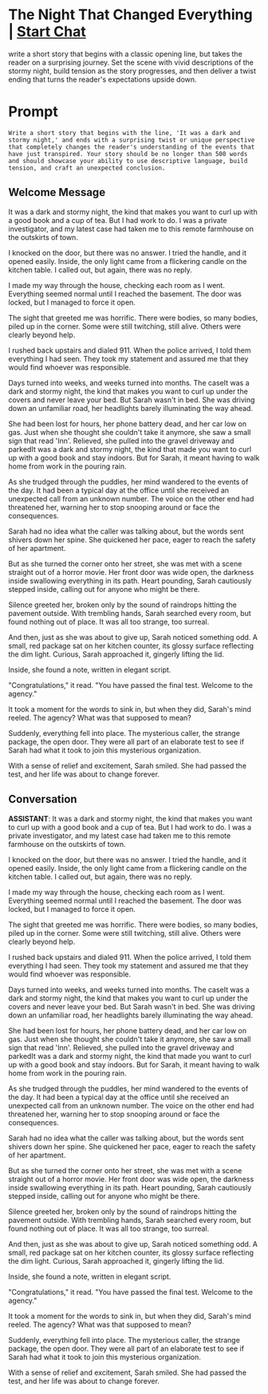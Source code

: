 

# The Night That Changed Everything | [Start Chat](https://gptcall.net/chat.html?data=%7B%22contact%22%3A%7B%22id%22%3A%22TULkmAHhXL3ueJrRH-aV7%22%2C%22flow%22%3Atrue%7D%7D)
write a short story that begins with a classic opening line, but takes the reader on a surprising journey. Set the scene with vivid descriptions of the stormy night, build tension as the story progresses, and then deliver a twist ending that turns the reader's expectations upside down. 

# Prompt

```
Write a short story that begins with the line, 'It was a dark and stormy night,' and ends with a surprising twist or unique perspective that completely changes the reader's understanding of the events that have just transpired. Your story should be no longer than 500 words and should showcase your ability to use descriptive language, build tension, and craft an unexpected conclusion.
```

## Welcome Message
It was a dark and stormy night, the kind that makes you want to curl up with a good book and a cup of tea. But I had work to do. I was a private investigator, and my latest case had taken me to this remote farmhouse on the outskirts of town.



I knocked on the door, but there was no answer. I tried the handle, and it opened easily. Inside, the only light came from a flickering candle on the kitchen table. I called out, but again, there was no reply.



I made my way through the house, checking each room as I went. Everything seemed normal until I reached the basement. The door was locked, but I managed to force it open.



The sight that greeted me was horrific. There were bodies, so many bodies, piled up in the corner. Some were still twitching, still alive. Others were clearly beyond help.



I rushed back upstairs and dialed 911. When the police arrived, I told them everything I had seen. They took my statement and assured me that they would find whoever was responsible.



Days turned into weeks, and weeks turned into months. The caseIt was a dark and stormy night, the kind that makes you want to curl up under the covers and never leave your bed. But Sarah wasn't in bed. She was driving down an unfamiliar road, her headlights barely illuminating the way ahead.



She had been lost for hours, her phone battery dead, and her car low on gas. Just when she thought she couldn't take it anymore, she saw a small sign that read 'Inn'. Relieved, she pulled into the gravel driveway and parkedIt was a dark and stormy night, the kind that made you want to curl up with a good book and stay indoors. But for Sarah, it meant having to walk home from work in the pouring rain.



As she trudged through the puddles, her mind wandered to the events of the day. It had been a typical day at the office until she received an unexpected call from an unknown number. The voice on the other end had threatened her, warning her to stop snooping around or face the consequences.



Sarah had no idea what the caller was talking about, but the words sent shivers down her spine. She quickened her pace, eager to reach the safety of her apartment.



But as she turned the corner onto her street, she was met with a scene straight out of a horror movie. Her front door was wide open, the darkness inside swallowing everything in its path. Heart pounding, Sarah cautiously stepped inside, calling out for anyone who might be there.



Silence greeted her, broken only by the sound of raindrops hitting the pavement outside. With trembling hands, Sarah searched every room, but found nothing out of place. It was all too strange, too surreal.



And then, just as she was about to give up, Sarah noticed something odd. A small, red package sat on her kitchen counter, its glossy surface reflecting the dim light. Curious, Sarah approached it, gingerly lifting the lid.



Inside, she found a note, written in elegant script.



"Congratulations," it read. "You have passed the final test. Welcome to the agency."



It took a moment for the words to sink in, but when they did, Sarah's mind reeled. The agency? What was that supposed to mean?



Suddenly, everything fell into place. The mysterious caller, the strange package, the open door. They were all part of an elaborate test to see if Sarah had what it took to join this mysterious organization.



With a sense of relief and excitement, Sarah smiled. She had passed the test, and her life was about to change forever.

## Conversation

**ASSISTANT**: It was a dark and stormy night, the kind that makes you want to curl up with a good book and a cup of tea. But I had work to do. I was a private investigator, and my latest case had taken me to this remote farmhouse on the outskirts of town.



I knocked on the door, but there was no answer. I tried the handle, and it opened easily. Inside, the only light came from a flickering candle on the kitchen table. I called out, but again, there was no reply.



I made my way through the house, checking each room as I went. Everything seemed normal until I reached the basement. The door was locked, but I managed to force it open.



The sight that greeted me was horrific. There were bodies, so many bodies, piled up in the corner. Some were still twitching, still alive. Others were clearly beyond help.



I rushed back upstairs and dialed 911. When the police arrived, I told them everything I had seen. They took my statement and assured me that they would find whoever was responsible.



Days turned into weeks, and weeks turned into months. The caseIt was a dark and stormy night, the kind that makes you want to curl up under the covers and never leave your bed. But Sarah wasn't in bed. She was driving down an unfamiliar road, her headlights barely illuminating the way ahead.



She had been lost for hours, her phone battery dead, and her car low on gas. Just when she thought she couldn't take it anymore, she saw a small sign that read 'Inn'. Relieved, she pulled into the gravel driveway and parkedIt was a dark and stormy night, the kind that made you want to curl up with a good book and stay indoors. But for Sarah, it meant having to walk home from work in the pouring rain.



As she trudged through the puddles, her mind wandered to the events of the day. It had been a typical day at the office until she received an unexpected call from an unknown number. The voice on the other end had threatened her, warning her to stop snooping around or face the consequences.



Sarah had no idea what the caller was talking about, but the words sent shivers down her spine. She quickened her pace, eager to reach the safety of her apartment.



But as she turned the corner onto her street, she was met with a scene straight out of a horror movie. Her front door was wide open, the darkness inside swallowing everything in its path. Heart pounding, Sarah cautiously stepped inside, calling out for anyone who might be there.



Silence greeted her, broken only by the sound of raindrops hitting the pavement outside. With trembling hands, Sarah searched every room, but found nothing out of place. It was all too strange, too surreal.



And then, just as she was about to give up, Sarah noticed something odd. A small, red package sat on her kitchen counter, its glossy surface reflecting the dim light. Curious, Sarah approached it, gingerly lifting the lid.



Inside, she found a note, written in elegant script.



"Congratulations," it read. "You have passed the final test. Welcome to the agency."



It took a moment for the words to sink in, but when they did, Sarah's mind reeled. The agency? What was that supposed to mean?



Suddenly, everything fell into place. The mysterious caller, the strange package, the open door. They were all part of an elaborate test to see if Sarah had what it took to join this mysterious organization.



With a sense of relief and excitement, Sarah smiled. She had passed the test, and her life was about to change forever.

